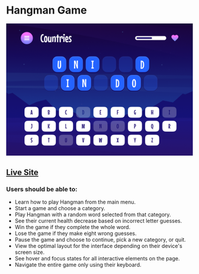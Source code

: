 # Hangman Game

![](./public/design/preview.png)

## [Live Site](example.com)


### Users should be able to:

- Learn how to play Hangman from the main menu.
- Start a game and choose a category.
- Play Hangman with a random word selected from that category.
- See their current health decrease based on incorrect letter guesses.
- Win the game if they complete the whole word.
- Lose the game if they make eight wrong guesses.
- Pause the game and choose to continue, pick a new category, or quit.
- View the optimal layout for the interface depending on their device's screen size.
- See hover and focus states for all interactive elements on the page.
- Navigate the entire game only using their keyboard.